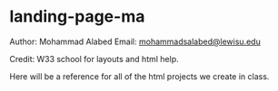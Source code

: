 # landing-page-ma

Author: Mohammad Alabed
Email: mohammadsalabed@lewisu.edu

Credit: W33 school for layouts and html help.

Here will be a reference for all of the html projects we create in class. 
